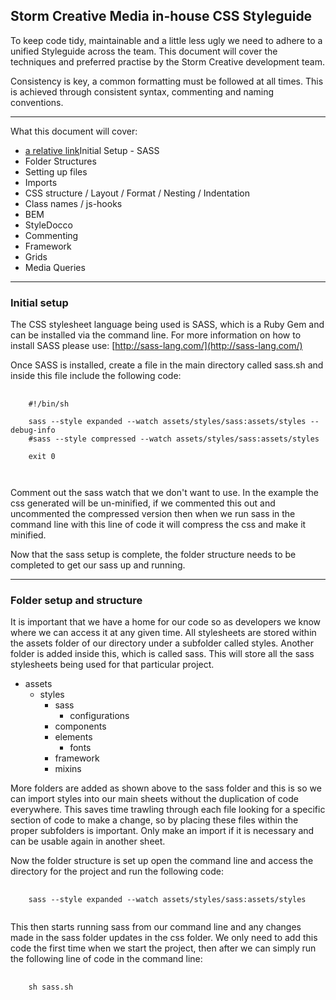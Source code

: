 ## Storm Creative Media in-house CSS Styleguide

To keep code tidy, maintainable and a little less ugly we need to adhere to a unified Styleguide across the team. This document will cover the techniques and preferred practise by the Storm Creative development team.

Consistency is key, a common formatting must be followed at all times. This is achieved through consistent syntax, commenting and naming conventions.

---
What this document will cover:

* [a relative link](css.md#initial-setup)Initial Setup - SASS
* Folder Structures
* Setting up files
* Imports
* CSS structure / Layout / Format / Nesting / Indentation
* Class names / js-hooks
* BEM
* StyleDocco
* Commenting
* Framework
* Grids
* Media Queries

---
### Initial setup

The CSS stylesheet language being used is SASS, which is a Ruby Gem and can be installed via the command line. For more information on how to install SASS please use: [http://sass-lang.com/](http://sass-lang.com/)

Once SASS is installed, create a file in the main directory called sass.sh and inside this file include the following code:

<pre>
  <code>
    #!/bin/sh

    sass --style expanded --watch assets/styles/sass:assets/styles --debug-info
    #sass --style compressed --watch assets/styles/sass:assets/styles

    exit 0

  </code>
</pre>

Comment out the sass watch that we don't want to use. In the example the css generated will be un-minified, if we commented this out and uncommented the compressed version then when we run sass in the command line with this line of code it will compress the css and make it minified.

Now that the sass setup is complete, the folder structure needs to be completed to get our sass up and running.

---
### Folder setup and structure

It is important that we have a home for our code so as developers we know where we can access it at any given time. All stylesheets are stored within the assets folder of our directory under a subfolder called styles. Another folder is added inside this, which is called sass. This will store all the sass stylesheets being used for that particular project. 

* assets
	* styles
		* sass
			* configurations
      * components
      * elements
     	* fonts
      * framework
      * mixins

More folders are added as shown above to the sass folder and this is so we can import styles into our main sheets without the duplication of code everywhere. This saves time trawling through each file looking for a specific section of code to make a change, so by placing these files within the proper subfolders is important. Only make an import if it is necessary and can be usable again in another sheet.

Now the folder structure is set up open the command line and access the directory for the project and run the following code:

<pre>
  <code>
    sass --style expanded --watch assets/styles/sass:assets/styles
  </code>
</pre>

This then starts running sass from our command line and any changes made in the sass folder updates in the css folder. We only need to add this code the first time when we start the project, then after we can simply run the following line of code in the command line:

<pre>
  <code>
    sh sass.sh
  </code>
</pre>



